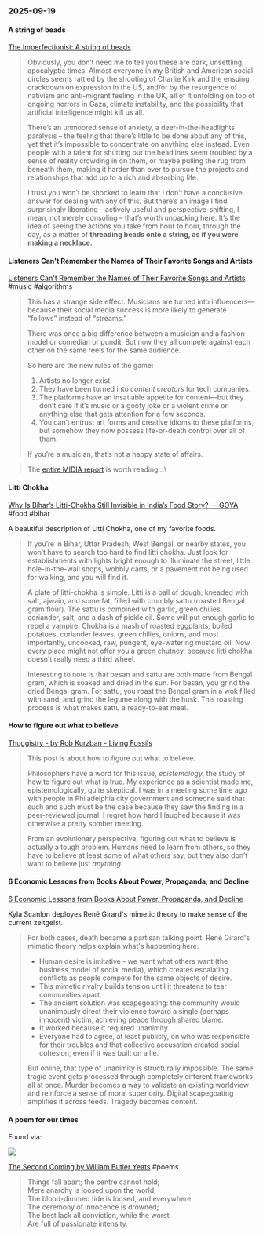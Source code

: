 ### 2025-09-19

#### A string of beads
[The Imperfectionist: A string of beads](https://ckarchive.com/b/75u7h8h699kkzb6rgg7rlawl85666tnhordn0)

> Obviously, you don’t need me to tell you these are dark, unsettling, apocalyptic times. Almost everyone in my British and American social circles seems rattled by the shooting of Charlie Kirk and the ensuing crackdown on expression in the US, and/or by the resurgence of nativism and anti-migrant feeling in the UK, all of it unfolding on top of ongoing horrors in Gaza, climate instability, and the possibility that artificial intelligence might kill us all.
> 
> There’s an unmoored sense of anxiety, a deer-in-the-headlights paralysis – the feeling that there’s little to be done about any of this, yet that it’s impossible to concentrate on anything else instead. Even people with a talent for shutting out the headlines seem troubled by a sense of reality crowding in on them, or maybe pulling the rug from beneath them, making it harder than ever to pursue the projects and relationships that add up to a rich and absorbing life.
> 
> I trust you won’t be shocked to learn that I don’t have a conclusive answer for dealing with any of this. But there’s an image I find surprisingly liberating – actively useful and perspective-shifting, I mean, not merely consoling – that’s worth unpacking here. It’s the idea of seeing the actions you take from hour to hour, through the day, as a matter of **threading beads onto a string, as if you were making a necklace.**

#### Listeners Can't Remember the Names of Their Favorite Songs and Artists
[Listeners Can't Remember the Names of Their Favorite Songs and Artists](https://www.honest-broker.com/p/listeners-cant-remember-the-names) #music #algorithms 

> This has a strange side effect. Musicians are turned into influencers—because their social media success is more likely to generate “follows” instead of “streams.”
> 
> There was once a big difference between a musician and a fashion model or comedian or pundit. But now they all compete against each other on the same reels for the same audience.
> 
> So here are the new rules of the game:
> 
> 1. Artists no longer exist.
> 2. They have been turned into _content creators_ for tech companies.
> 3. The platforms have an insatiable appetite for content—but they don’t care if it’s music or a goofy joke or a violent crime or anything else that gets attention for a few seconds.
> 4. You can’t entrust art forms and creative idioms to these platforms, but somehow they now possess life-or-death control over all of them.
> 
> If you’re a musician, that’s not a happy state of affairs.

> The [entire MIDIA report](https://www.midiaresearch.com/reports/all-eyes-no-ears-why-virality-is-not-building-fandom) is worth reading…\

#### Litti Chokha
[Why Is Bihar’s Litti-Chokha Still Invisible in India’s Food Story? — GOYA](https://www.goya.in/blog/why-is-bihars-litti-chokha-still-invisible-in-indias-food-story) #food #bihar 

A beautiful description of Litti Chokha, one of my favorite foods.

> If you’re in Bihar, Uttar Pradesh, West Bengal, or nearby states, you won’t have to search too hard to find litti chokha. Just look for establishments with lights bright enough to illuminate the street, little hole-in-the-wall shops, wobbly carts, or a pavement not being used for walking, and you will find it.
> 
> A plate of litti-chokha is simple. Litti is a ball of dough, kneaded with salt, ajwain, and some fat, filled with crumbly sattu (roasted Bengal gram flour). The sattu is combined with garlic, green chilies, coriander, salt, and a dash of pickle oil. Some will put enough garlic to repel a vampire. Chokha is a mash of roasted eggplants, boiled potatoes, coriander leaves, green chilies, onions, and most importantly, uncooked, raw, pungent, eye-watering mustard oil. Now every place might not offer you a green chutney, because litti chokha doesn't really need a third wheel.
> 
> Interesting to note is that besan and sattu are both made from Bengal gram, which is soaked and dried in the sun. For besan, you grind the dried Bengal gram. For sattu, you roast the Bengal gram in a wok filled with sand, and grind the legume along with the husk. This roasting process is what makes sattu a ready-to-eat meal.

#### How to figure out what to believe
[Thuggistry - by Rob Kurzban - Living Fossils](https://thelivingfossils.substack.com/p/thuggistry)

> This post is about how to figure out what to believe.
> 
> Philosophers have a word for this issue, _epistemology_, the study of how to figure out what is true. My experience as a scientist made me, epistemologically, quite skeptical. I was in a meeting some time ago with people in Philadelphia city government and someone said that such and such must be the case because they saw the finding in a peer-reviewed journal. I regret how hard I laughed because it was otherwise a pretty somber meeting.
> 
> From an evolutionary perspective, figuring out what to believe is actually a tough problem. Humans need to learn from others, so they have to believe at least some of what others say, but they also don’t want to believe just _anything_.

#### 6 Economic Lessons from Books About Power, Propaganda, and Decline
[6 Economic Lessons from Books About Power, Propaganda, and Decline](https://kyla.substack.com/p/6-economic-lessons-from-books-about)

Kyla Scanlon deployes René Girard's mimetic theory to make sense of the current zeitgeist.

> For both cases, death became a partisan talking point. René Girard's mimetic theory helps explain what's happening here.
> 
> - Human desire is imitative - we want what others want (the business model of social media), which creates escalating conflicts as people compete for the same objects of desire.
> - This mimetic rivalry builds tension until it threatens to tear communities apart.
> - The ancient solution was scapegoating: the community would unanimously direct their violence toward a single (perhaps innocent) victim, achieving peace through shared blame.
> - It worked because it required unanimity.
> - Everyone had to agree, at least publicly, on who was responsible for their troubles and that collective accusation created social cohesion, even if it was built on a lie.
> 
> But online, that type of unanimity is structurally impossible. The same tragic event gets processed through completely different frameworks all at once. Murder becomes a way to validate an existing worldview and reinforce a sense of moral superiority. Digital scapegoating amplifies it across feeds. Tragedy becomes content.

#### A poem for our times
Found via:

![](https://x.com/bebhuvan/status/1967580570269188452)

[The Second Coming by William Butler Yeats](https://rabbitholes.garden/posts/2025-09-15-the-second-coming-by-william-butler-yeats/) #poems 

> Things fall apart; the centre cannot hold;  
> Mere anarchy is loosed upon the world,  
> The blood-dimmed tide is loosed, and everywhere  
> The ceremony of innocence is drowned;  
> The best lack all conviction, while the worst  
> Are full of passionate intensity.